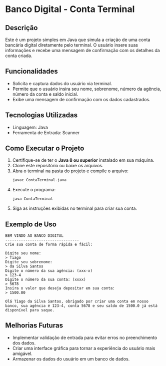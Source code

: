 # Banco Digital - Conta Terminal

## Descrição
Este é um projeto simples em Java que simula a criação de uma conta bancária digital diretamente pelo terminal. O usuário insere suas informações e recebe uma mensagem de confirmação com os detalhes da conta criada.

## Funcionalidades
- Solicita e captura dados do usuário via terminal.
- Permite que o usuário insira seu nome, sobrenome, número da agência, número da conta e saldo inicial.
- Exibe uma mensagem de confirmação com os dados cadastrados.

## Tecnologias Utilizadas
- Linguagem: Java
- Ferramenta de Entrada: Scanner

## Como Executar o Projeto
1. Certifique-se de ter o **Java 8 ou superior** instalado em sua máquina.
2. Clone este repositório ou baixe os arquivos.
3. Abra o terminal na pasta do projeto e compile o arquivo:
   ```sh
   javac ContaTerminal.java
   ```
4. Execute o programa:
   ```sh
   java ContaTerminal
   ```
5. Siga as instruções exibidas no terminal para criar sua conta.

## Exemplo de Uso
```
BEM VINDO AO BANCO DIGITAL
---------------------------------
Crie sua conta de forma rápida e fácil:

Digite seu nome:
> Tiago
Digite seu sobrenome:
> da Silva Santos
Digite o número da sua agência: (xxx-x)
> 123-4
Digite o número da sua conta: (xxxx)
> 5678
Insira o valor que deseja depositar em sua conta:
> 1500.00

Olá Tiago da Silva Santos, obrigado por criar uma conta em nosso banco, sua agência é 123-4, conta 5678 e seu saldo de 1500.0 já está disponível para saque.
```

## Melhorias Futuras
- Implementar validação de entrada para evitar erros no preenchimento dos dados.
- Criar uma interface gráfica para tornar a experiência do usuário mais amigável.
- Armazenar os dados do usuário em um banco de dados.
